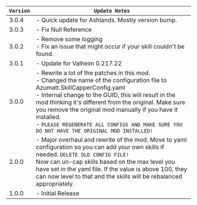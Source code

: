 | `Version` | `Update Notes`                                                                                                                                                                                                                                                                                                                                                                                                       |
|-----------|----------------------------------------------------------------------------------------------------------------------------------------------------------------------------------------------------------------------------------------------------------------------------------------------------------------------------------------------------------------------------------------------------------------------|
| 3.0.4     | - Quick update for Ashlands. Mostly version bump.                                                                                                                                                                                                                                                                                                                                                                    |
| 3.0.3     | - Fix Null Reference                                                                                                                                                                                                                                                                                                                                                                                                 |
| 3.0.2     | - Remove some logging<br/> - Fix an issue that might occur if your skill couldn't be found.                                                                                                                                                                                                                                                                                                                          |
| 3.0.1     | - Update for Valheim 0.217.22                                                                                                                                                                                                                                                                                                                                                                                        |
| 3.0.0     | - Rewrite a lot of the patches in this mod.<br/> - Changed the name of the configuration file to Azumatt.SkillCapperConfig.yaml<br/> - Internal change to the GUID, this will result in the mod thinking it's different from the original. Make sure you remove the original mod manually if you have it installed.<br/> - `PLEASE REGENERATE ALL CONFIGS AND MAKE SURE YOU DO NOT HAVE THE ORIGINAL MOD INSTALLED!` |
| 2.0.0     | - Major overhaul and rewrite of the mod. Move to yaml configuration so you can add your own skills if needed. `DELETE OLD CONFIG FILE!`<br/>Now can un-cap skills based on the max level you have set in the yaml file. If the value is above 100, they can now level to that and the skills will be rebalanced appropriately.                                                                                       |
| 1.0.0     | - Initial Release                                                                                                                                                                                                                                                                                                                                                                                                    |